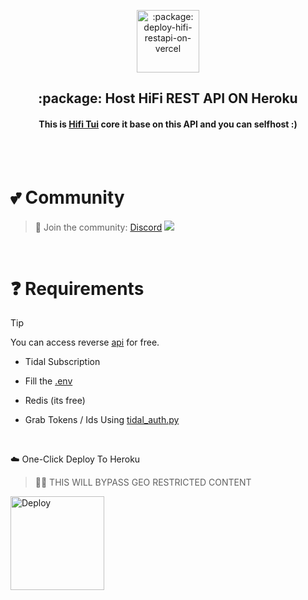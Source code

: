 <p align="center">
 <img width="100px" src="https://github.com/sachinsenal0x64/picx-images-hosting/raw/master/heroku-software-deployment-software-development-postgr.7p22o7na4.webp" align="center" alt=":package: deploy-hifi-restapi-on-vercel" />
 <h2 align="center">:package: Host HiFi REST API ON Heroku</h2>
</p>

<div align="center">
 
   #### This is [Hifi Tui](https://github.com/sachinsenal0x64/hifi-tui) core it base on this API and you can selfhost :)
   
 </div>

<br><br>

# :two_hearts: Community

> :beers: Join the community:  <a href="https://discord.gg/EbfftZ5Dd4">Discord</a>
> [![](https://cdn.statically.io/gh/sachinsenal0x64/picx-images-hosting@master/discord.72y8nlaw5mdc.webp)](https://discord.gg/EbfftZ5Dd4)

<br>

# ❓ Requirements
> [!TIP]
> You can access reverse [api](https://github.com/sachinsenal0x64/Hifi-Tui?tab=readme-ov-file#-tidal-reverse-api--status) for free.

- Tidal Subscription

- Fill the [.env](https://github.com/sachinsenal0x64/host-hifi-restapi-on-heroku/blob/main/env-example)

- Redis (its free)

- Grab Tokens / Ids Using [tidal_auth.py](https://github.com/sachinsenal0x64/hifi-tui/blob/main/tidal_auth/)
 
<br>

☁️ One-Click Deploy To Heroku
> ⛓️‍💥 THIS WILL BYPASS GEO RESTRICTED CONTENT 
<a href="https://heroku.com/deploy?template=https://github.com/sachinsenal0x64/host-hifi-restapi-on-heroku/tree/master" alt="Deploy to Heroku">
     <img width="150" alt="Deploy" src="https://www.herokucdn.com/deploy/button.svg"/>
</a>
